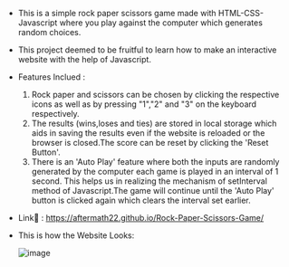 * This is a simple rock paper scissors game made with HTML-CSS-Javascript where you play against the computer which generates random choices.


* This project deemed to be fruitful to learn how to make an interactive website with the help of Javascript.


* Features Inclued :
  1. Rock paper and scissors can be chosen by clicking the respective icons as well as by pressing "1","2" and "3" on the keyboard respectively.
  2. The results (wins,loses and ties) are stored in local storage which aids in saving the results even if the website is reloaded or the browser is closed.The score can be reset by clicking the 'Reset Button'.
  3. There is an 'Auto Play' feature where both the inputs are randomly generated by the computer each game is played in an interval of 1 second. This helps us in realizing the mechanism of setInterval method of Javascript.The game will continue until the 'Auto Play' button is clicked again which clears the interval set earlier.

* Link🔗 : https://aftermath22.github.io/Rock-Paper-Scissors-Game/ 


* This is how the Website Looks: 


   ![image](https://github.com/aftermath22/Rock-Paper-Scissors-Game/assets/87984385/2ec44095-084c-43d2-b348-0557e72c0781)
